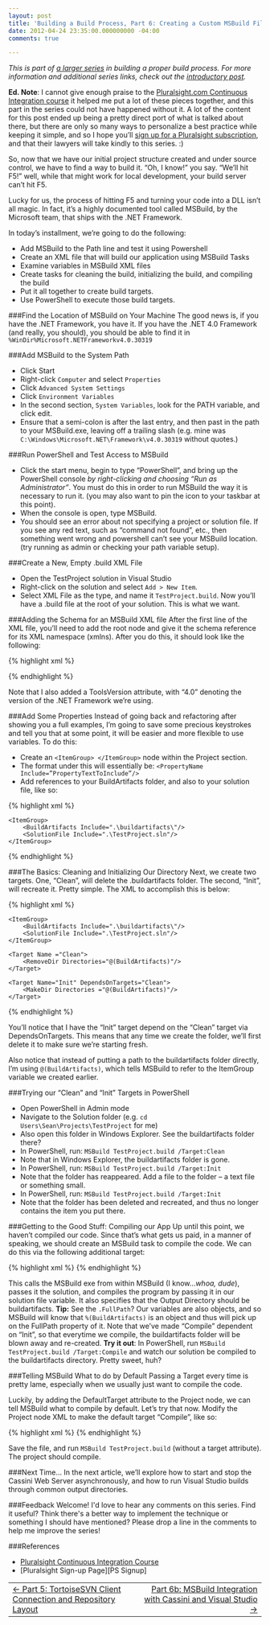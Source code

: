 ```yaml
---
layout: post
title: 'Building a Build Process, Part 6: Creating a Custom MSBuild File'
date: 2012-04-24 23:35:00.000000000 -04:00
comments: true

---
```

*This is part of [a larger series]() in building a proper build process. For more information and additional series links, check out the [introductory post]().*

**Ed. Note**: I cannot give enough praise to the [Pluralsight.com Continuous Integration course](http://www.pluralsight-training.net/microsoft/courses/TableOfContents?courseName=continuous-integration&amp;highlight=james-kovacs_ci-part1*3!james-kovacs_ci-part3*2!james-kovacs_ci-part2*2!james-kovacs_ci-part6*4,12#ci-part1) it helped me put a lot of these pieces together, and this part in the series could not have happened without it. A lot of the content for this post ended up being a pretty direct port of what is talked about there, but there are only so many ways to personalize a best practice while keeping it simple, and so I hope you’ll [sign up for a Pluralsight subscription](http://www.pluralsight-training.net/microsoft/Products/Individual), and that their lawyers will take kindly to this series. :)

So, now that we have our initial project structure created and under source control, we have to find a way to build it. “Oh, I know!” you say. “We’ll hit F5!” well, while that might work for local development, your build server can’t hit F5.

Lucky for us, the process of hitting F5 and turning your code into a DLL isn’t all magic. In fact, it’s a highly documented tool called MSBuild, by the Microsoft team, that ships with the .NET Framework.

In today’s installment, we’re going to do the following:

* Add MSBuild to the Path line and test it using Powershell  
* Create an XML file that will build our application using MSBuild Tasks  
* Examine variables in MSBuild XML files  
* Create tasks for cleaning the build, initializing the build, and compiling the build  
* Put it all together to create build targets.  
* Use PowerShell to execute those build targets. 


###Find the Location of MSBuild on Your Machine
The good news is, if you have the .NET Framework, you have it. If you have the .NET 4.0 Framework (and really, you should), you should be able to find it in `%WinDir%Microsoft.NETFrameworkv4.0.30319`

###Add MSBuild to the System Path
* Click Start  
* Right-click `Computer` and select `Properties`
* Click `Advanced System Settings`
* Click `Environment Variables`
* In the second section, `System Variables`, look for the PATH variable, and click edit.  
* Ensure that a semi-colon is after the last entry, and then past in the path to your MSBuild.exe, leaving off a trailing slash (e.g. mine was `C:\Windows\Microsoft.NET\Framework\v4.0.30319` without quotes.)


###Run PowerShell and Test Access to MSBuild
* Click the start menu, begin to type “PowerShell”, and bring up the PowerShell console *by right-clicking and choosing “Run as Administrator”*. You must do this in order to run MSBuild the way it is necessary to run it. (you may also want to pin the icon to your taskbar at this point).  
* When the console is open, type MSBuild.  
* You should see an error about not specifying a project or solution file. If you see any red text, such as “command not found”, etc., then something went wrong and powershell can’t see your MSBuild location. (try running as admin or checking your path variable setup).


###Create a New, Empty .build XML File
* Open the TestProject solution in Visual Studio  
* Right-click on the solution and select `Add > New Item`.  
* Select XML File as the type, and name it `TestProject.build`. Now you’ll have a .build file at the root of your solution. This is what we want.

###Adding the Schema for an MSBuild XML file
After the first line of the XML file, you’ll need to add the root node and give it the schema reference for its XML namespace (xmlns). After you do this, it should look like the following:

{% highlight xml %}
<?xml version="1.0" encoding="utf-8"?>
<Project xmlns="http://schemas.microsoft.com/developer/msbuild/2003" ToolsVersion="4.0">      
</Project>
{% endhighlight %}

Note that I also added a ToolsVersion attribute, with “4.0” denoting the version of the .NET Framework we’re using.

###Add Some Properties
Instead of going back and refactoring after showing you a full examples, I’m going to save some precious keystrokes and tell you that at some point, it will be easier and more flexible to use variables. To do this:

* Create an `<ItemGroup> </ItemGroup>` node within the Project section.  
* The format under this will essentially be: `<PropertyName Include=”PropertyTextToInclude”/>`  
* Add references to your BuildArtifacts folder, and also to your solution file, like so: 

{% highlight xml %}
<?xml version="1.0" encoding="utf-8"?>
<Project xmlns="http://schemas.microsoft.com/developer/msbuild/2003" ToolsVersion="4.0">
 
    <ItemGroup>
        <BuildArtifacts Include=".\buildartifacts\"/>
        <SolutionFile Include=".\TestProject.sln"/>
    </ItemGroup>
</Project>
{% endhighlight %}

###The Basics: Cleaning and Initializing Our Directory
Next, we create two targets. One, “Clean”, will delete the .buildartifacts folder. The second, “Init”, will recreate it. Pretty simple. The XML to accomplish this is below:

{% highlight xml %}
<?xml version="1.0" encoding="utf-8"?>
<Project xmlns="http://schemas.microsoft.com/developer/msbuild/2003" ToolsVersion="4.0">
 
    <ItemGroup>
        <BuildArtifacts Include=".\buildartifacts\"/>
        <SolutionFile Include=".\TestProject.sln"/>
    </ItemGroup>
 
    <Target Name ="Clean">
        <RemoveDir Directories="@(BuildArtifacts)"/>
    </Target>
 
    <Target Name="Init" DependsOnTargets="Clean">
        <MakeDir Directories ="@(BuildArtifacts)"/>
    </Target>
   
</Project>
{% endhighlight %}

You’ll notice that I have the “Init” target depend on the “Clean” target via DependsOnTargets. This means that any time we create the folder, we’ll first delete it to make sure we’re starting fresh. 

Also notice that instead of putting a path to the buildartifacts folder directly, I’m using `@(BuildArtifacts)`, which tells MSBuild to refer to the ItemGroup variable we created earlier.

###Trying our “Clean” and “Init” Targets in PowerShell
* Open PowerShell in Admin mode  
* Navigate to the Solution folder (e.g. `cd Users\Sean\Projects\TestProject` for me)  
* Also open this folder in Windows Explorer. See the buildartifacts folder there?  
* In PowerShell, run: `MSBuild TestProject.build /Target:Clean`  
* Note that in Windows Explorer, the buildartifacts folder is gone.  
* In PowerShell, run: `MSBuild TestProject.build /Target:Init`  
* Note that the folder has reappeared. Add a file to the folder – a text file or something small.  
* In PowerShell, run: `MSBuild TestProject.build /Target:Init`  
* Note that the folder has been deleted and recreated, and thus no longer contains the item you put there.


###Getting to the Good Stuff: Compiling our App
Up until this point, we haven’t compiled our code. Since that’s what gets us paid, in a manner of speaking, we should create an MSBuild task to compile the code. We can do this via the following additional target: 

{% highlight xml %}
    <Target Name="Compile" DependsOnTargets="Init">
        <MSBuild Projects="@(SolutionFile)" Targets="Rebuild" Properties="OutDir=%(BuildArtifacts.FullPath)"/>
    </Target>
{% endhighlight %}

This calls the MSBuild exe from within MSBuild (I know…*whoa, dude*), passes it the solution, and compiles the program by passing it in our solution file variable. It also specifies that the Output Directory should be buildartifacts. **Tip:** See the `.FullPath`? Our variables are also objects, and so MSBuild will know that `%(BuildArtifacts)` is an object and thus will pick up on the FullPath property of it.
Note that we’ve made “Compile” dependent on “Init”, so that everytime we compile, the buildartifacts folder will be blown away and re-created.
**Try it out**: In PowerShell, run `MSBuild TestProject.build /Target:Compile` and watch our solution be compiled to the buildartifacts directory. Pretty sweet, huh?

###Telling MSBuild What to do by Default
Passing a Target every time is pretty lame, especially when we usually just want to compile the code. 

Luckily, by adding the DefaultTarget attribute to the Project node, we can tell MSBuild what to compile by default. Let’s try that now. Modify the Project node XML to make the default target “Compile”, like so:

{% highlight xml %}
<Project xmlns="http://schemas.microsoft.com/developer/msbuild/2003" ToolsVersion="4.0" DefaultTargets="Compile">
{% endhighlight %}

Save the file, and run `MSBuild TestProject.build` (without a target attribute). The project should compile.

###Next Time…
In the next article, we’ll explore how to start and stop the Cassini Web Server asynchronously, and how to run Visual Studio builds through common output directories.

###Feedback Welcome!
I'd love to hear any comments on this series. Find it useful? Think there's a better way to implement the technique or something I should have mentioned? Please drop a line in the comments to help me improve the series!

###References
* [Pluralsight Continuous Integration Course][PS CI Course] 
* [Pluralsight Sign-up Page][PS Signup]

<table>
<tr>
<td><div align="left"><a href="http://skwordpresstoghost.azurewebsites.net/?p=591">&larr; Part 5: TortoiseSVN Client Connection and Repository Layout</a></div></td>
<td><div align="right"><a href="http://skwordpresstoghost.azurewebsites.net/?p=511" target="_blank">Part 6b: MSBuild Integration with Cassini and Visual Studio &rarr;</a></div></td>
</tr>
</table>

[introductory post]: http://skwordpresstoghost.azurewebsites.net/?p=951

[a larger series]: http://skwordpresstoghost.azurewebsites.net/search/label/building%20a%20build%20process

[PS CI Course]: http://www.pluralsight-training.net/microsoft/courses/TableOfContents?courseName=continuous-integration&amp;highlight=james-kovacs_ci-part1*3!james-kovacs_ci-part3*2!james-kovacs_ci-part2*2!james-kovacs_ci-part6*4,12#ci-part1


